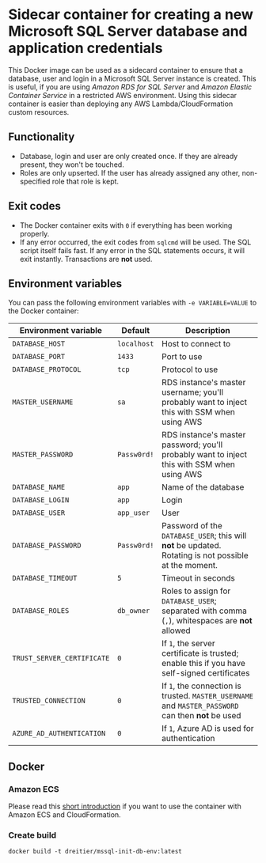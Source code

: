 # Sidecar container for creating a new Microsoft SQL Server database and application credentials
This Docker image can be used as a sidecard container to ensure that a database, user and login in a Microsoft SQL Server instance is created. This is useful, if you are using *Amazon RDS for SQL Server* and *Amazon Elastic Container Service* in a restricted AWS environment. Using this sidecar container is easier than deploying any AWS Lambda/CloudFormation custom resources.

## Functionality
- Database, login and user are only created once. If they are already present, they won't be touched.
- Roles are only upserted. If the user has already assigned any other, non-specified role that role is kept.

## Exit codes
- The Docker container exits with `0` if everything has been working properly.
- If any error occurred, the exit codes from `sqlcmd` will be used. The SQL script itself fails fast. If any error in the SQL statements occurs, it will exit instantly. Transactions are __not__ used.

## Environment variables
You can pass the following environment variables with `-e VARIABLE=VALUE` to the Docker container:

| Environment variable | Default | Description |
| --- | --- | --- |
| `DATABASE_HOST` | `localhost` | Host to connect to |
| `DATABASE_PORT` | `1433` | Port to use |
| `DATABASE_PROTOCOL` | `tcp` | Protocol to use |
| `MASTER_USERNAME` | `sa` | RDS instance's master username; you'll probably want to inject this with SSM when using AWS |
| `MASTER_PASSWORD` | `Passw0rd!` | RDS instance's master password; you'll probably want to inject this with SSM when using AWS |
| `DATABASE_NAME` | `app` | Name of the database |
| `DATABASE_LOGIN` | `app` | Login |
| `DATABASE_USER` | `app_user` | User |
| `DATABASE_PASSWORD` | `Passw0rd!` | Password of the `DATABASE_USER`; this will __not__ be updated. Rotating is not possible at the moment. |
| `DATABASE_TIMEOUT` | `5` | Timeout in seconds |
| `DATABASE_ROLES` | `db_owner` | Roles to assign for `DATABASE_USER`; separated with comma (`,`), whitespaces are __not__ allowed |
| `TRUST_SERVER_CERTIFICATE` | `0` | If `1`, the server certificate is trusted; enable this if you have self-signed certificates |
| `TRUSTED_CONNECTION` | `0` | If `1`, the connection is trusted. `MASTER_USERNAME` and `MASTER_PASSWORD` can then __not__ be used |
| `AZURE_AD_AUTHENTICATION` | `0` | If `1`, Azure AD is used for authentication |

## Docker

### Amazon ECS
Please read this [short introduction](https://dreitier.com/knowledge-base/devops-in-general/platforms/amazon-web-services/create-rds-sql-server-database-on-ecs-service-startup) if you want to use the container with Amazon ECS and CloudFormation.

### Create build
`docker build -t dreitier/mssql-init-db-env:latest`

